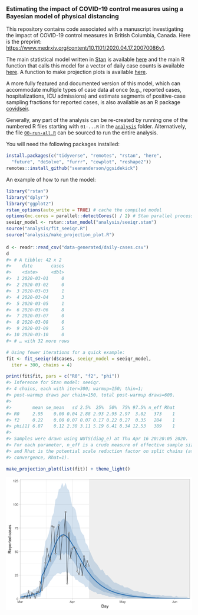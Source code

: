 <!-- README.md is generated from README.Rmd. Please edit that file -->

### Estimating the impact of COVID-19 control measures using a Bayesian model of physical distancing

This repository contains code associated with a manuscript investigating
the impact of COVID-19 control measures in British Columbia, Canada. Here is the preprint: https://www.medrxiv.org/content/10.1101/2020.04.17.20070086v1. 

The main statistical model written in [Stan](https://mc-stan.org/) is
available [here](analysis/seeiqr.stan) and the main R function that
calls this model for a vector of daily case counts is available
[here](analysis/fit_seeiqr.R). A function to make projection plots is
available [here](analysis/make_projection_plot.R). 

A more fully featured and documented version of this model, which can accommodate multiple types of case data at once (e.g., reported cases, hospitalizations, ICU admissions) and estimate segments of positive-case sampling fractions for reported cases, is also available as an R package [covidseir](https://github.com/seananderson/covidseir).

Generally, any part of the analysis can be re-created by running one of
the numbered R files starting with `01-...R` in the
[`analysis`](analysis) folder. Alternatively, the file
[`00-run-all.R`](analysis/00-run-all.R) can be sourced to run the entire
analysis.

You will need the following packages installed:

``` r
install.packages(c("tidyverse", "remotes", "rstan", "here", 
  "future", "deSolve", "furrr", "cowplot", "reshape2"))
remotes::install_github("seananderson/ggsidekick")
```

An example of how to run the model:

``` r
library("rstan")
library("dplyr")
library("ggplot2")
rstan_options(auto_write = TRUE) # cache the compiled model
options(mc.cores = parallel::detectCores() / 2) # Stan parallel processing
seeiqr_model <- rstan::stan_model("analysis/seeiqr.stan")
source("analysis/fit_seeiqr.R")
source("analysis/make_projection_plot.R")

d <- readr::read_csv("data-generated/daily-cases.csv")
d
#> # A tibble: 42 x 2
#>    date       cases
#>    <date>     <dbl>
#>  1 2020-03-01     0
#>  2 2020-03-02     0
#>  3 2020-03-03     1
#>  4 2020-03-04     3
#>  5 2020-03-05     1
#>  6 2020-03-06     8
#>  7 2020-03-07     0
#>  8 2020-03-08     6
#>  9 2020-03-09     5
#> 10 2020-03-10     0
#> # … with 32 more rows
```

``` r
# Using fewer iterations for a quick example:
fit <- fit_seeiqr(d$cases, seeiqr_model = seeiqr_model,
  iter = 300, chains = 4)
```

``` r
print(fit$fit, pars = c("R0", "f2", "phi"))
#> Inference for Stan model: seeiqr.
#> 4 chains, each with iter=300; warmup=150; thin=1; 
#> post-warmup draws per chain=150, total post-warmup draws=600.
#> 
#>        mean se_mean   sd 2.5%  25%  50%  75% 97.5% n_eff Rhat
#> R0     2.95    0.00 0.04 2.88 2.93 2.95 2.97  3.02   373    1
#> f2     0.22    0.00 0.07 0.07 0.17 0.22 0.27  0.35   284    1
#> phi[1] 6.87    0.12 2.38 3.11 5.19 6.41 8.34 12.53   389    1
#> 
#> Samples were drawn using NUTS(diag_e) at Thu Apr 16 20:20:05 2020.
#> For each parameter, n_eff is a crude measure of effective sample size,
#> and Rhat is the potential scale reduction factor on split chains (at 
#> convergence, Rhat=1).
```

``` r
make_projection_plot(list(fit)) + theme_light()
```

![](README-figs/proj-plot-1.png)
